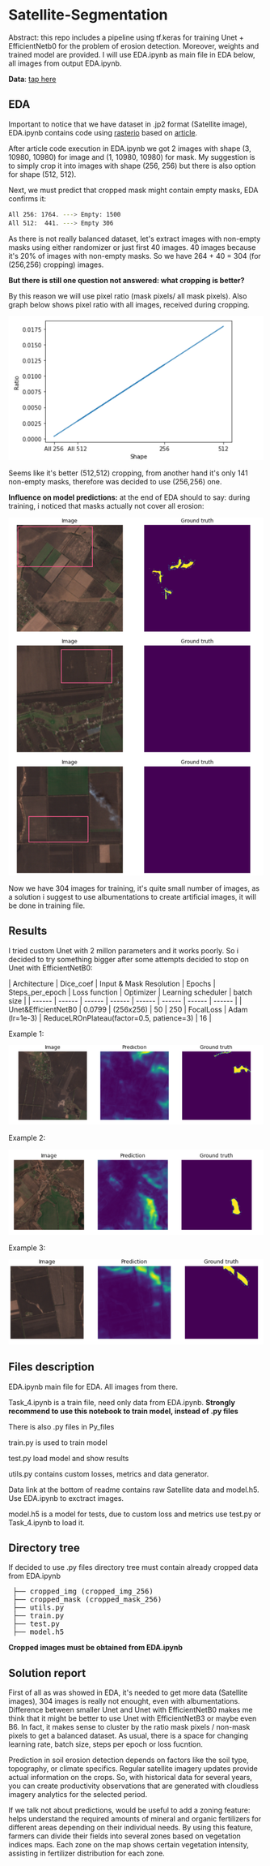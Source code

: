 # Satellite-Segmentation
Abstract: this repo includes a pipeline using tf.keras for training Unet + EfficientNetb0 for the problem of erosion detection. Moreover, weights and trained model are provided. I will use EDA.ipynb as main file in EDA below, all images from output EDA.ipynb.

**Data**: [tap here](https://drive.google.com/drive/folders/1_T-R-FvMaNDeawhHGtUZ6Dc8KF4ERNrn?usp=sharing)

## EDA
Important to notice that we have dataset in .jp2 format (Satellite image), EDA.ipynb contains code using [rasterio](https://rasterio.readthedocs.io/en/latest/)
based on [article](https://medium.datadriveninvestor.com/preparing-aerial-imagery-for-crop-classification-ce05d3601c68).

Aftеr article code execution in EDA.ipynb we got 2 images with shape (3, 10980, 10980) for image and (1, 10980, 10980) for mask.
My suggestion is to simply crop it into images with shape (256, 256) but there is also option for shape (512, 512).

Next, we must predict that cropped mask might contain empty masks, EDA confirms it:
```sh
All 256: 1764. ---> Empty: 1500
All 512:  441. ---> Empty 306
```
As there is not really balanced dataset, let's extract images with non-empty masks using either randomizer or just first 40 images. 40 images because it's 20% of images with non-empty masks. So we have 264 + 40 = 304 (for (256,256) cropping) images.

**But there is still one question not answered: what cropping is better?**

By this reason we will use pixel ratio (mask pixels/ all mask pixels).
Also graph below shows pixel ratio with all images, received during cropping.

![alt text](images/ratio_shape.PNG)

Seems like it's better (512,512) cropping, from another hand it's only 141 non-empty masks, therefore was decided to use (256,256) one.

**Influence on model predictions:** at the end of EDA should to say: during training, i noticed that masks actually not cover all erosion:

![alt text](images/Masks_problem.PNG)

Now we have 304 images for training, it's quite small number of images, as a solution i suggest to use albumentations to create artificial images, it will be done in training file.

## Results
I tried custom Unet with 2 millon parameters and it works poorly. So i decided to try something bigger after some attempts decided to stop on Unet with EfficientNetB0:

| Architecture | Dice_coef | Input & Mask Resolution | Epochs | Steps_per_epoch | Loss function | Optimizer | Learning scheduler | batch size |
| ------ | ------ | ------ | ------ | ------ | ------ | ------ | ------ |
| Unet&EfficientNetB0 | 0.0799 | (256x256) | 50 | 250 | FocalLoss | Adam (lr=1e-3) | ReduceLROnPlateau(factor=0.5, patience=3) | 16 |

Example 1:

![alt text](images/Example_1.PNG)

Example 2:

![alt text](images/Example_2.PNG)

Example 3:

![alt text](images/Example_3.PNG)

## Files description
EDA.ipynb main file for EDA. All images from there.

Task_4.ipynb is a train file, need only data from EDA.ipynb. **Strongly recommend to use this notebook to train model, instead of .py files**

There is also .py files in Py_files

train.py is used to train model

test.py load model and show results

utils.py contains custom losses, metrics and data generator.

Data link at the bottom of readme contains raw Satellite data and model.h5. Use EDA.ipynb to exctract images.

model.h5 is a model for tests, due to custom loss and metrics use test.py or Task_4.ipynb to load it.

## Directory tree
If decided to use .py files directory tree must contain already cropped data from EDA.ipynb
<pre>
 ├── cropped_img (cropped_img_256)
 ├── cropped_mask (cropped_mask_256)
 ├── utils.py
 ├── train.py 
 ├── test.py  
 ├── model.h5
</pre>

**Cropped images must be obtained from EDA.ipynb**

## Solution report
First of all as was showed in EDA, it's needed to get more data (Satellite images), 304 images is really not enought, even with albumentations.
Difference between smaller Unet and Unet with EfficientNetB0 makes me think that it might be better to use Unet with EfficientNetB3 or maybe even B6.
In fact, it makes sense to cluster by the ratio mask pixels / non-mask pixels to get a balanced dataset.
As usual, there is a space for changing learning rate, batch size, steps per epoch or loss fucntion.

Prediction in soil erosion detection depends on factors like the soil type, topography, or climate specifics.
Regular satellite imagery updates provide actual information on the crops. So, with historical data for several years, you can create productivity observations that are generated with cloudless imagery analytics for the selected period.

If we talk not about predictions, would be useful to add a zoning feature: helps understand the required amounts of mineral and organic fertilizers for different areas depending on their individual needs. By using this feature, farmers can divide their fields into several zones based on vegetation indices maps. Each zone on the map shows certain vegetation intensity, assisting in fertilizer distribution for each zone.


